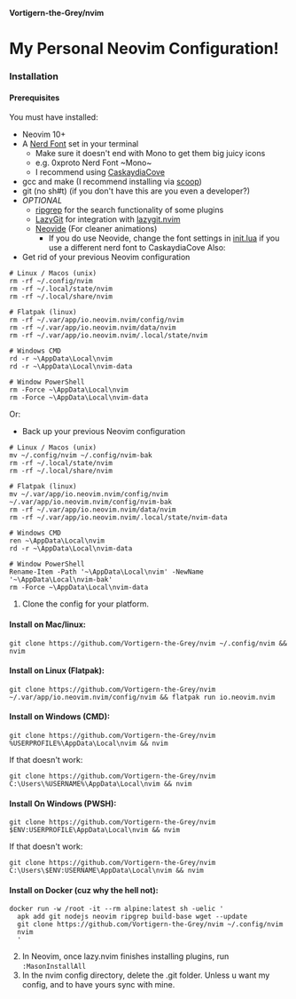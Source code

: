 **Vortigern-the-Grey/nvim**
# My Personal Neovim Configuration!
### Installation
#### Prerequisites
You must have installed:
- Neovim 10+
- A [Nerd Font](https://www.nerdfonts.com/) set in your terminal
    - Make sure it doesn't end with Mono to get them big juicy icons
    - e.g. 0xproto Nerd Font ~Mono~
    - I recommend using [CaskaydiaCove]()
- gcc and make (I recommend installing via [scoop](https://scoop.sh/))
- git (no sh#t) (if you don't have this are you even a developer?)
- *OPTIONAL*
    - [ripgrep](https://github.com/BurntSushi/ripgrep) for the search functionality of some plugins
    - [LazyGit](https://github.com/jesseduffield/lazygit) for integration with [lazygit.nvim](https://github.com/kdheepak/lazygit.nvim) 
    - [Neovide](https://neovide.dev/) (For cleaner animations)
        - If you do use Neovide, change the font settings in [init.lua](init.lua) if you use a different nerd font to CaskaydiaCove
Also:
- Get rid of your previous Neovim configuration
```
# Linux / Macos (unix)
rm -rf ~/.config/nvim
rm -rf ~/.local/state/nvim
rm -rf ~/.local/share/nvim

# Flatpak (linux)
rm -rf ~/.var/app/io.neovim.nvim/config/nvim
rm -rf ~/.var/app/io.neovim.nvim/data/nvim
rm -rf ~/.var/app/io.neovim.nvim/.local/state/nvim

# Windows CMD
rd -r ~\AppData\Local\nvim
rd -r ~\AppData\Local\nvim-data

# Window PowerShell
rm -Force ~\AppData\Local\nvim
rm -Force ~\AppData\Local\nvim-data
```
Or:
- Back up your previous Neovim configuration
```
# Linux / Macos (unix)
mv ~/.config/nvim ~/.config/nvim-bak
rm -rf ~/.local/state/nvim
rm -rf ~/.local/share/nvim

# Flatpak (linux)
mv ~/.var/app/io.neovim.nvim/config/nvim ~/.var/app/io.neovim.nvim/config/nvim-bak
rm -rf ~/.var/app/io.neovim.nvim/data/nvim
rm -rf ~/.var/app/io.neovim.nvim/.local/state/nvim-data

# Windows CMD
ren ~\AppData\Local\nvim
rd -r ~\AppData\Local\nvim-data

# Window PowerShell
Rename-Item -Path '~\AppData\Local\nvim' -NewName '~\AppData\Local\nvim-bak'
rm -Force ~\AppData\Local\nvim-data
```

1. Clone the config for your platform.
#### Install on Mac/linux:
`git clone https://github.com/Vortigern-the-Grey/nvim ~/.config/nvim && nvim`
#### Install on Linux (Flatpak):
`git clone https://github.com/Vortigern-the-Grey/nvim ~/.var/app/io.neovim.nvim/config/nvim && flatpak run io.neovim.nvim`

#### Install on Windows (CMD):
`git clone https://github.com/Vortigern-the-Grey/nvim %USERPROFILE%\AppData\Local\nvim && nvim`

If that doesn't work:

`git clone https://github.com/Vortigern-the-Grey/nvim C:\Users\%USERNAME%\AppData\Local\nvim && nvim`
#### Install On Windows (PWSH):
`git clone https://github.com/Vortigern-the-Grey/nvim $ENV:USERPROFILE\AppData\Local\nvim && nvim`

If that doesn't work:

`git clone https://github.com/Vortigern-the-Grey/nvim C:\Users\$ENV:USERNAME\AppData\Local\nvim && nvim`
#### Install on Docker (cuz why the hell not):
```
docker run -w /root -it --rm alpine:latest sh -uelic '
  apk add git nodejs neovim ripgrep build-base wget --update
  git clone https://github.com/Vortigern-the-Grey/nvim ~/.config/nvim
  nvim
  '
```
2. In Neovim, once lazy.nvim finishes installing plugins, run `:MasonInstallAll`
3. In the nvim config directory, delete the .git folder. Unless u want my config, and to have yours sync with mine.
